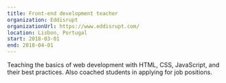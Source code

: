 ```yaml
---
title: Front-end development teacher
organization: Eddisrupt
organizationUrl: https://www.eddisrupt.com/
location: Lisbon, Portugal
start: 2018-03-01
end: 2018-04-01
---
```


Teaching the basics of web development with HTML, CSS, JavaScript, and their best practices. Also coached students in applying for job positions.
